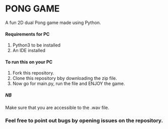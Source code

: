 # PONG GAME

A fun 2D dual Pong game made using Python.

#### Requirements for PC
1. Python3 to be installed 
2. An IDE installed 

#### To run this on your PC
1. Fork this repository.
2. Clone this repository bby downloading the zip file.
3. Now go for main.py, run the file and ENJOY the game.


##### NB
Make sure that you are accessible to the .wav file.


### Feel free to point out bugs by opening issues on the repository.

